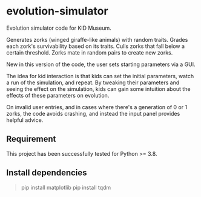# evolution-simulator
Evolution simulator code for KID Museum.

Generates zorks (winged giraffe-like animals) with random traits.  Grades each zork's survivability based on its
traits.  Culls zorks that fall below a certain threshold.  Zorks mate in random pairs to create new zorks.

New in this version of the code, the user sets starting parameters via a GUI.

The idea for kid interaction is that kids can set the initial parameters, watch a run of the simulation, and repeat.
By tweaking their parameters and seeing the effect on the simulation, kids can gain some intuition about the effects of
these parameters on evolution.

On invalid user entries, and in cases where there's a generation of 0 or 1 zorks, the code avoids crashing, and instead
the input panel provides helpful advice.

## Requirement
This project has been successfully tested for Python >= 3.8.

## Install dependencies
>pip install matplotlib
pip install tqdm

